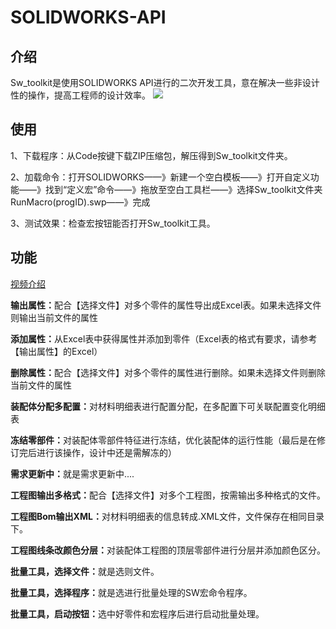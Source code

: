 # SOLIDWORKS-API

## 介绍

Sw_toolkit是使用SOLIDWORKS API进行的二次开发工具，意在解决一些非设计性的操作，提高工程师的设计效率。
<img src="https://wodemingzihenchang.github.io/Project/index/SW API 窗口.png">

## 使用

1、下载程序：从Code按键下载ZIP压缩包，解压得到Sw_toolkit文件夹。

2、加载命令：打开SOLIDWORKS——》新建一个空白模板——》打开自定义功能——》找到“定义宏”命令——》拖放至空白工具栏——》选择Sw_toolkit文件夹RunMacro(progID).swp——》完成

3、测试效果：检查宏按钮能否打开Sw_toolkit工具。

## 功能

<a href="https://www.bilibili.com/video/BV1yd4y1m7sm/?spm_id_from=333.788&vd_source=61426b94de87e3e2baee96fc2f5b14f2">视频介绍</a>

<strong>输出属性：</strong>配合【选择文件】对多个零件的属性导出成Excel表。如果未选择文件则输出当前文件的属性

<strong>添加属性：</strong>从Excel表中获得属性并添加到零件（Excel表的格式有要求，请参考【输出属性】的Excel）

<strong>删除属性：</strong>配合【选择文件】对多个零件的属性进行删除。如果未选择文件则删除当前文件的属性

<strong>装配体分配多配置：</strong>对材料明细表进行配置分配，在多配置下可关联配置变化明细表

<strong>冻结零部件：</strong>对装配体零部件特征进行冻结，优化装配体的运行性能（最后是在修订完后进行该操作，设计中还是需解冻的）

<strong>需求更新中：</strong>就是需求更新中....

<strong>工程图输出多格式：</strong>配合【选择文件】对多个工程图，按需输出多种格式的文件。

<strong>工程图Bom输出XML：</strong>对材料明细表的信息转成.XML文件，文件保存在相同目录下。

<strong>工程图线条改颜色分层：</strong>对装配体工程图的顶层零部件进行分层并添加颜色区分。

<strong>批量工具，选择文件：</strong>就是选则文件。

<strong>批量工具，选择程序：</strong>就是选进行批量处理的SW宏命令程序。

<strong>批量工具，启动按钮：</strong>选中好零件和宏程序后进行启动批量处理。
